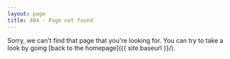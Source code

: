 ```yaml
---
layout: page
title: 404 - Page not found
---
```


Sorry, we can't find that page that you're looking for. You can try to take a look by going [back to the homepage]({{ site.baseurl }}/).
